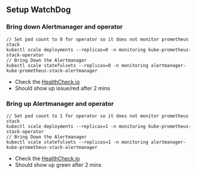 ## Setup WatchDog

### Bring down Alertmanager and operator
```
// Set pod count to 0 for operator so it does not monitor prometheus stack
kubectl scale deployments --replicas=0 -n monitoring kube-prometheus-stack-operator
// Bring Down the Alertmanager
kubectl scale statefulsets --replicas=0 -n monitoring alertmanager-kube-prometheus-stack-alertmanager
```

- Check the [HealthCheck.io](https://healthchecks.io/checks/bdc7a25a-f522-4ccc-b801-2ee226e0c03d/details/?urls=uuid)
- Should show up issue/red after 2 mins

### Bring up Alertmanager and operator
```
// Set pod count to 1 for operator so it does not monitor prometheus stack
kubectl scale deployments --replicas=1 -n monitoring kube-prometheus-stack-operator
// Bring Down the Alertmanager
kubectl scale statefulsets --replicas=1 -n monitoring alertmanager-kube-prometheus-stack-alertmanager
```

- Check the [HealthCheck.io](https://healthchecks.io/checks/bdc7a25a-f522-4ccc-b801-2ee226e0c03d/details/?urls=uuid)
- Should show up green after 2 mins
